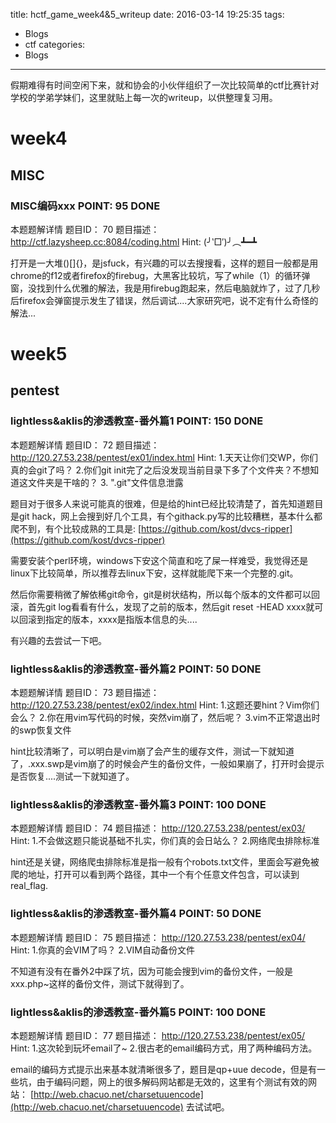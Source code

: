title: hctf_game_week4&amp;5_writeup
date: 2016-03-14 19:25:35
tags:
- Blogs
- ctf
categories:
- Blogs
---

假期难得有时间空闲下来，就和协会的小伙伴组织了一次比较简单的ctf比赛针对学校的学弟学妹们，这里就贴上每一次的writeup，以供整理复习用。

<!--more-->

# week4

## MISC

### MISC编码xxx	    POINT: 95 DONE 
本题题解详情
题目ID： 70
题目描述： http://ctf.lazysheep.cc:8084/coding.html
Hint: (╯‵□′)╯︵┻━┻ 

打开是一大堆()[]{}，是jsfuck，有兴趣的可以去搜搜看，这样的题目一般都是用chrome的f12或者firefox的firebug，大黑客比较坑，写了while（1）的循环弹窗，没找到什么优雅的解法，我是用firebug跑起来，然后电脑就炸了，过了几秒后firefox会弹窗提示发生了错误，然后调试....大家研究吧，说不定有什么奇怪的解法...


# week5

## pentest

### lightless&aklis的渗透教室-番外篇1	    POINT: 150 DONE 
本题题解详情
题目ID： 72
题目描述： http://120.27.53.238/pentest/ex01/index.html
Hint: 1.天天让你们交WP，你们真的会git了吗？
2.你们git init完了之后没发现当前目录下多了个文件夹？不想知道这文件夹是干啥的？
3. ".git"文件信息泄露


题目对于很多人来说可能真的很难，但是给的hint已经比较清楚了，首先知道题目是git hack，网上会搜到好几个工具，有个githack.py写的比较糟糕，基本什么都爬不到，有个比较成熟的工具是:
[https://github.com/kost/dvcs-ripper](https://github.com/kost/dvcs-ripper)

需要安装个perl环境，windows下安这个简直和吃了屎一样难受，我觉得还是linux下比较简单，所以推荐去linux下安，这样就能爬下来一个完整的.git。

然后你需要稍微了解依稀git命令，git是树状结构，所以每个版本的文件都可以回滚，首先git log看看有什么，发现了之前的版本，然后git reset -HEAD xxxx就可以回滚到指定的版本，xxxx是指版本信息的头....

有兴趣的去尝试一下吧。

### lightless&aklis的渗透教室-番外篇2	    POINT: 50 DONE 
本题题解详情
题目ID： 73
题目描述： http://120.27.53.238/pentest/ex02/index.html
Hint: 1.这题还要hint？Vim你们会么？
2.你在用vim写代码的时候，突然vim崩了，然后呢？
3.vim不正常退出时的swp恢复文件

hint比较清晰了，可以明白是vim崩了会产生的缓存文件，测试一下就知道了，.xxx.swp是vim崩了的时候会产生的备份文件，一般如果崩了，打开时会提示是否恢复....测试一下就知道了。


### lightless&aklis的渗透教室-番外篇3	    POINT: 100 DONE 
本题题解详情
题目ID： 74
题目描述： http://120.27.53.238/pentest/ex03/
Hint: 1.不会做这题只能说基础不扎实，你们真的会日站么？
2.网络爬虫排除标准

hint还是关键，网络爬虫排除标准是指一般有个robots.txt文件，里面会写避免被爬的地址，打开可以看到两个路径，其中一个有个任意文件包含，可以读到real_flag.

### lightless&aklis的渗透教室-番外篇4	    POINT: 50 DONE 
本题题解详情
题目ID： 75
题目描述： http://120.27.53.238/pentest/ex04/
Hint: 1.你真的会VIM了吗？
2.VIM自动备份文件

不知道有没有在番外2中踩了坑，因为可能会搜到vim的备份文件，一般是xxx.php~这样的备份文件，测试下就得到了。

### lightless&aklis的渗透教室-番外篇5	    POINT: 100 DONE 
本题题解详情
题目ID： 77
题目描述： http://120.27.53.238/pentest/ex05/
Hint: 1.这次轮到玩坏email了~
2.很古老的email编码方式，用了两种编码方法。

email的编码方式提示出来基本就清晰很多了，题目是qp+uue decode，但是有一些坑，由于编码问题，网上的很多解码网站都是无效的，这里有个测试有效的网站：
[http://web.chacuo.net/charsetuuencode](http://web.chacuo.net/charsetuuencode)
去试试吧。